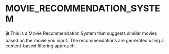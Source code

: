 # MOVIE_RECOMMENDATION_SYSTEM
🎬 This is a Movie Recommendation System that suggests similar movies based on the movie you input. The recommendations are generated using a content-based filtering approach.
